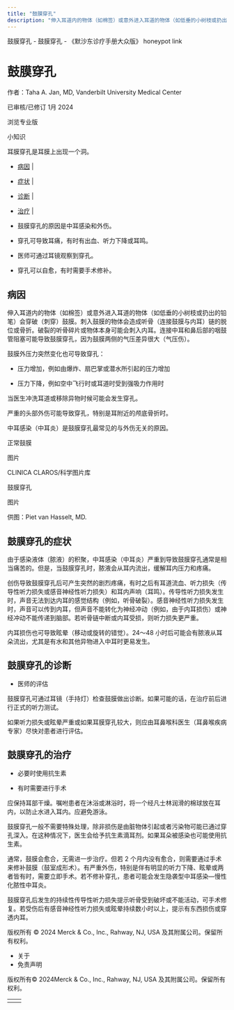 ```yaml
---
title: "鼓膜穿孔"
description: "伸入耳道内的物体（如棉签）或意外进入耳道的物体（如低垂的小树枝或扔出的铅笔）会穿破（刺穿）鼓膜。刺入鼓膜的物体会造成听骨（连接鼓膜与内耳）链的脱位或骨折。破裂的听骨碎片或物体本身可能会刺入内耳。连接中耳和鼻后部的咽鼓管阻塞可能导致鼓膜穿孔，因为鼓膜两侧的气压差异很大（气压伤）。"
---
```


﻿鼓膜穿孔 \- 鼓膜穿孔 \- 《默沙东诊疗手册大众版》 honeypot link

# 鼓膜穿孔

作者：Taha A. Jan, MD, Vanderbilt University Medical Center

已审核/已修订 1月 2024

浏览专业版

小知识

耳膜穿孔是耳膜上出现一个洞。

- [病因](#病因_v87525212_zh) \|
- [症状](#症状_v795684_zh) \|
- [诊断](#诊断_v26621722_zh) \|
- [治疗](#治疗_v795688_zh) \|

- 鼓膜穿孔的原因是中耳感染和外伤。

- 穿孔可导致耳痛，有时有出血、听力下降或耳鸣。

- 医师可通过耳镜观察到穿孔。

- 穿孔可以自愈，有时需要手术修补。


## 病因

伸入耳道内的物体（如棉签）或意外进入耳道的物体（如低垂的小树枝或扔出的铅笔）会穿破（刺穿）鼓膜。刺入鼓膜的物体会造成听骨（连接鼓膜与内耳）链的脱位或骨折。破裂的听骨碎片或物体本身可能会刺入内耳。连接中耳和鼻后部的咽鼓管阻塞可能导致鼓膜穿孔，因为鼓膜两侧的气压差异很大（气压伤）。

鼓膜外压力突然变化也可导致穿孔：

- 压力增加，例如由爆炸、扇巴掌或潜水所引起的压力增加

- 压力下降，例如空中飞行时或耳道时受到强吸力作用时


当医生冲洗耳道或移除异物时候可能会发生穿孔。

严重的头部外伤可能导致穿孔，特别是耳附近的颅底骨折时。

中耳感染（中耳炎）是鼓膜穿孔最常见的与外伤无关的原因。

正常鼓膜



图片

CLINICA CLAROS/科学图片库

鼓膜穿孔



图片

供图：Piet van Hasselt, MD.

## 鼓膜穿孔的症状

由于感染液体（脓液）的积聚，中耳感染（中耳炎）严重到导致鼓膜穿孔通常是相当痛苦的。但是，当鼓膜穿孔时，脓液会从耳内流出，缓解耳内压力和疼痛。

创伤导致鼓膜穿孔后可产生突然的剧烈疼痛，有时之后有耳道流血、听力损失（传导性听力损失或感音神经性听力损失）和耳内声响（耳鸣）。传导性听力损失发生时，声音无法到达内耳的感觉结构（例如，听骨破裂）。感音神经性听力损失发生时，声音可以传到内耳，但声音不能转化为神经冲动（例如，由于内耳损伤）或神经冲动不能传递到脑部。若听骨链中断或内耳受损，则听力损失更严重。

内耳损伤也可导致眩晕（移动或旋转的错觉）。24～48 小时后可能会有脓液从耳朵流出，尤其是有水和其他异物进入中耳时更易发生。

## 鼓膜穿孔的诊断

- 医师的评估


鼓膜穿孔可通过耳镜（手持灯）检查鼓膜做出诊断。如果可能的话，在治疗前后进行正式的听力测试。

如果听力损失或眩晕严重或如果耳膜穿孔较大，则应由耳鼻喉科医生（耳鼻喉疾病专家）尽快对患者进行评估。

## 鼓膜穿孔的治疗

- 必要时使用抗生素

- 有时需要进行手术


应保持耳部干燥。嘱咐患者在沐浴或淋浴时，将一个经凡士林润滑的棉球放在耳内，以防止水进入耳内。应避免游泳。

鼓膜穿孔一般不需要特殊处理，除非损伤是由脏物体引起或者污染物可能已通过穿孔深入。在这种情况下，医生会给予抗生素滴耳剂。如果耳朵被感染也可能使用抗生素。

通常，鼓膜会愈合，无需进一步治疗。但若 2 个月内没有愈合，则需要通过手术来修补鼓膜（鼓室成形术）。有严重外伤，特别是伴有明显的听力下降、眩晕或两者皆有时，需要立即手术。若不修补穿孔，患者可能会发生隐袭型中耳感染—慢性化脓性中耳炎。

鼓膜穿孔后发生的持续性传导性听力损失提示听骨受到破坏或不能活动，可手术修复。若受伤后有感音神经性听力损失或眩晕持续数小时以上，提示有东西损伤或穿透内耳。



版权所有 © 2024
Merck & Co., Inc., Rahway, NJ, USA 及其附属公司。保留所有权利。

- 关于
- 免责声明

版权所有© 2024Merck & Co., Inc., Rahway, NJ, USA 及其附属公司。保留所有权利。

|     |     |
| --- | --- |
|  |  |